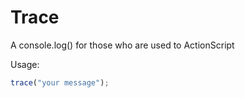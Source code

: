 # Trace
A console.log() for those who are used to ActionScript

Usage:
```js
trace("your message");
```
